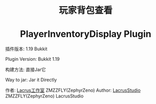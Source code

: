 <center><h1>玩家背包查看</h1></center>
<center><h1>PlayerInventoryDisplay Plugin</h1></center>

插件版本: 1.19 Bukkit 

Plugin Version: Bukkit 1.19

构建方法: 直接Jar它

Way to jar: Jar it Directly

作者: <a href="http://syzygy.top">Lacrus工作室</a> ZMZZFLY(ZephyrZeno)
Author: <a href="http://syzygy.top">LacrusStudio</a> ZMZZFLY(ZephyrZeno)
LacrusStudio
